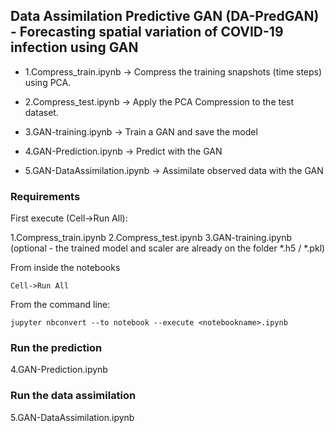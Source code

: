 ## Data Assimilation Predictive GAN (DA-PredGAN) - Forecasting spatial variation of COVID-19 infection using GAN

- 1.Compress_train.ipynb -> Compress the training snapshots (time steps) using PCA. 

- 2.Compress_test.ipynb -> Apply the PCA Compression to the test dataset. 

- 3.GAN-training.ipynb -> Train a GAN and save the model

- 4.GAN-Prediction.ipynb -> Predict with the GAN 

- 5.GAN-DataAssimilation.ipynb -> Assimilate observed data with the GAN 

### Requirements

First execute (Cell->Run All):

1.Compress_train.ipynb 
2.Compress_test.ipynb
3.GAN-training.ipynb (optional - the trained model and scaler are already on the folder *.h5 / *.pkl)

From inside the notebooks 
```
Cell->Run All 
```

From the command line:
```
jupyter nbconvert --to notebook --execute <notebookname>.ipynb
```

### Run the prediction 

4.GAN-Prediction.ipynb 

### Run the data assimilation 

5.GAN-DataAssimilation.ipynb


